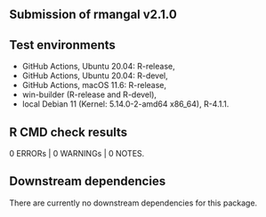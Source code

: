 ## Submission of rmangal v2.1.0

<!-- Archived on 2020-11-02 for policy violation

  On Internet access.

This is a minor release that mainly improves tests (tests have been reviewed, http requests have been recorded using vcr) and the testing environment (see below). Minor bugs have been squashed along the way.  -->


## Test environments

  * GitHub Actions, Ubuntu 20.04: R-release,
  * GitHub Actions, Ubuntu 20.04: R-devel,
  * GitHub Actions, macOS 11.6: R-release,
  * win-builder (R-release and R-devel),
  * local Debian 11 (Kernel: 5.14.0-2-amd64 x86_64), R-4.1.1.


## R CMD check results

0 ERRORs | 0 WARNINGs | 0 NOTES.


## Downstream dependencies

There are currently no downstream dependencies for this package.
